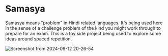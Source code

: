 # Samasya

Samasya means "problem" in Hindi related languages.  It's being used here in the sense of a challenge problem of the kind you might work through to prepare for an exam.  This is a toy side project being used to explore some ideas around spaced repetition.

![Screenshot from 2024-09-12 20-26-54](https://github.com/user-attachments/assets/1c5aa76c-0af9-419e-8510-f4790dcf97bf)

